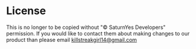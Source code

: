 # License

This is no longer to be copied without "© SaturnYes Developers" permission. If you would like to contact them about making changes
to our product than please email killstreakgirl14@gmail.com
